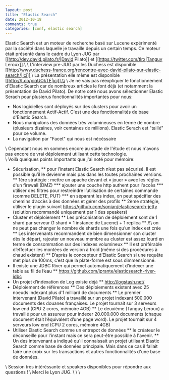 ```yaml
---
layout: post
title: "Elastic Search"
date: 2012-10-18
comments: true
categories: [conf, elastic search]
---
```


Elastic Search est un moteur de recherche basé sur Lucene expérimenté par la société
dans laquelle je travaille depuis un certain temps. Ce moteur était présenté
dans le cadre du Lyon JUG par [[http://dev.david.pilato.fr/|David Pilato]] et [[https://twitter.com/tlrx|Tanguy Leroux]].\\
\\
L'interview pre-JUG par les Duchess est disponible [[http://www.duchess-france.org/rencontre-avec-david-pilato-sur-elastic-search/|ici]] \\
La présentation elle même est disponible [[http://t.co/piqUOkTE|ici]].\\
\\
Je ne vais pas réexpliquer le fonctionnement d'Elastic Search car de nombreux articles le font déjà (et notamment la présentation de David Pilato). 
De notre coté nous avons sélectionner Elastic Serach pour plusierus fonctionnalités importantes pour nous:
* Nos logicielles sont déployés sur des clusters pour avoir un fonctionnement Actif-Actif. C'est une des fonctionnalités de base d'Elastic Search.
* Nous manipulons des données très volumineuses en terme de nombre (plusieurs dizaines, voir centaines de millions). Elastic Serach est "taillé" pour ce volume.
* La navigation par "Facet" qui nous est nécéssaire

\\
Cependant nous en sommes encore au stade de l'étude et nous n'avons pas encore de vrai déploiement utilisant cette technologie.  
\\
Voilà quelques points importants que j'ai noté pour mémoire:
* Sécurisation,
** pour l’instant Elastic Search n’est pas sécurisé. Il est possible qu’il le devienne mais pas dans les toutes prochaines versions.
** 1ère stratégie : mettre un apache devant et « jouer » avec les règles d'un firewall (DMZ)
*** ajouter une couche http authent pour l'accès
*** utiliser des filtres pour restreindre l’utilisation de certaines commande (comme DELETE, PUT)
*** en séparant les index, on peut spécifier des chemins d’accès à des données et gérer des profils
** 2ème stratégie, utiliser le plugin suivant https://github.com/sonian/elasticsearch-jetty (solution recommandé uniquement par 1 des speakers)
* Cluster et déploiement
** Les préconisation de déploiement sont de 1 shard par serveur (1 shard = 1 instance de Lucene) + 1 replica
** /!\ on ne peut pas changer le nombre de shards une fois qu’un index est crée
** Les intervenants recommandent de bien dimensionner son cluster dès le départ, rajouter un nouveau membre au cluster est assez lourd en terme de consommation sur des indexes volumineux
** Il est préférable d’effectuer les montées de version à froid (même si des procédures à chaud existent)
** D’après le concepteur d’Elastic Search si une requête met plus de 100ms, c’est que la plate-forme est sous dimmensionné.
* Il existe une JDBC River qui permet automatiquement d’indexer une table au fil de l’eau
** https://github.com/jprante/elasticsearch-river-jdbc
* Un projet d’indexation de Log existe déjà
** http://logstash.net/
* Déploiement de références
** Des déploiements existent avec 25 noeuds indexant plus d’1 milliard de documents
** Le premier intervenant (David Pilato) a travaillé sur un projet indexant 500.000 documents des douanes françaises. Le projet tournait sur 3 serveurs low end (CPU 2 cores, mémoire 4GB)
** Le deuxième (Tanguy Leroux) a travaillé pour un assureur pour indexer 20.000.000 documents (chaque document était l’équivalent d’une page word). Le projet tournait sur 4 serveurs low end (CPU 2 cores, mémoire 4GB)
* Utiliser Elastic Search comme un entrepot de données
** le créateur le déconseille pour l'instant mais ce sera peut-être possible à l'avenir.
** Un des intervenant a indiqué qu'il connaissait un projet utilisant Elastic Search comme base de données principale. Mais dans ce cas il fallait faire une croix sur les transactions et autres fonctionnalités d'une base de données. 

\\
Session très intéréssante et speakers disponibles pour répondre aux questions !
\\
Merci le Lyon JUG. \\
\\
\\